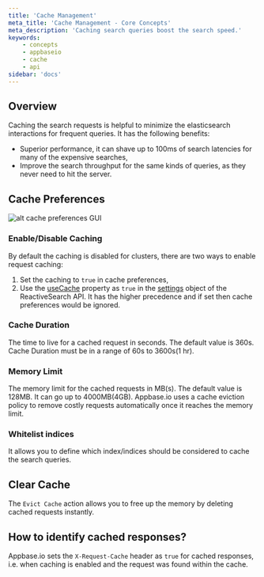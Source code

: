 ```yaml
---
title: 'Cache Management'
meta_title: 'Cache Management - Core Concepts'
meta_description: 'Caching search queries boost the search speed.'
keywords:
    - concepts
    - appbaseio
    - cache
    - api
sidebar: 'docs'
---
```


## Overview
Caching the search requests is helpful to minimize the elasticsearch interactions for frequent queries. It has the following benefits:
- Superior performance, it can shave up to 100ms of search latencies for many of the expensive searches,
- Improve the search throughput for the same kinds of queries, as they never need to hit the server.

## Cache Preferences
![alt cache preferences GUI](https://i.imgur.com/L7P3NYx.png)

### Enable/Disable Caching
By default the caching is disabled for clusters, there are two ways to enable request caching:
1. Set the caching to `true` in cache preferences,
2. Use the [useCache](/docs/search/reactivesearch-api/reference/#usecache) property as `true` in the [settings](/docs/search/reactivesearch-api/reference/#settings-properties) object of the ReactiveSearch API. It has the higher precedence and if set then cache preferences would be ignored.

### Cache Duration
The time to live for a cached request in seconds. The default value is 360s. Cache Duration must be in a range of 60s to 3600s(1 hr).

### Memory Limit
The memory limit for the cached requests in MB(s). The default value is 128MB. It can go up to 4000MB(4GB). Appbase.io uses a cache eviction policy to remove costly requests automatically once it reaches the memory limit.

### Whitelist indices
It allows you to define which index/indices should be considered to cache the search queries.

## Clear Cache
The `Evict Cache` action allows you to free up the memory by deleting cached requests instantly.

## How to identify cached responses?
Appbase.io sets the `X-Request-Cache` header as `true` for cached responses, i.e. when caching is enabled and the request was found within the cache.
